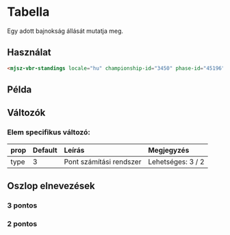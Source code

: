 # Tabella

Egy adott bajnokság állását mutatja meg.

## Használat

```html
<mjsz-vbr-standings locale="hu" championship-id="3450" phase-id="45196" />
```

<!--@include: ./parts/phase.md-->

## Példa

<ClientOnly>
  <mjsz-vbr-standings
    locale="hu"
    championship-id="3450"
    phase-id="45196"
  />
</ClientOnly>

## Változók

<!--@include: ./parts/props-base.md-->

<!--@include: ./parts/props-team.md-->

### Elem specifikus változó:

| prop | Default | Leírás                  | Megjegyzés        |
| :--- | :------ | :---------------------- | :---------------- |
| type | 3       | Pont számítási rendszer | Lehetséges: 3 / 2 |

## Oszlop elnevezések

### 3 pontos

<Columns name="COLUMNS_STANDINGS_P_3" />

### 2 pontos

<Columns name="COLUMNS_STANDINGS_P_2" />
